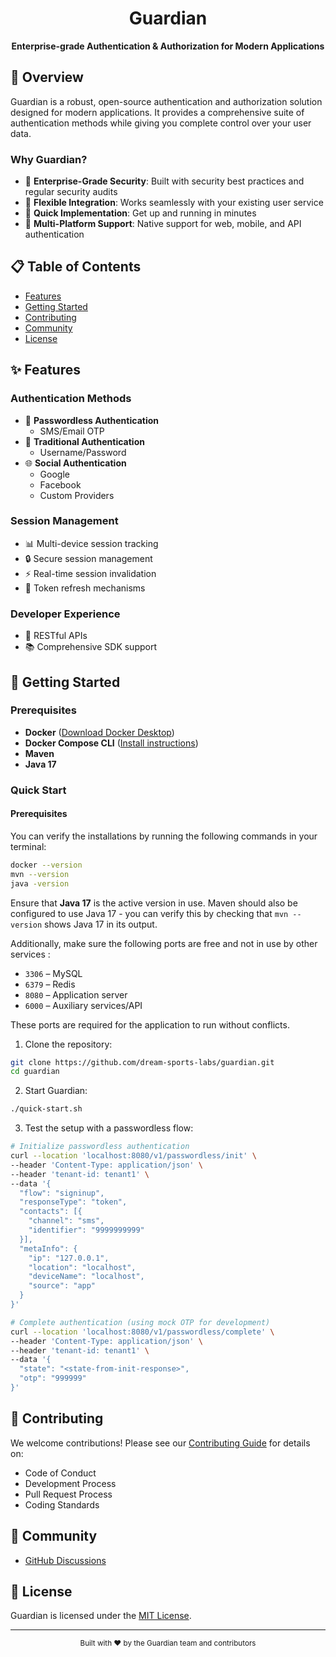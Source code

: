 <div align="center">
  <h1>Guardian</h1>
  <p><strong>Enterprise-grade Authentication & Authorization for Modern Applications</strong></p>
</div>

## 🌟 Overview

Guardian is a robust, open-source authentication and authorization solution designed for modern applications.
It provides a comprehensive suite of authentication methods while giving you complete control over your user data.

### Why Guardian?

- 🔐 **Enterprise-Grade Security**: Built with security best practices and regular security audits
- 🎯 **Flexible Integration**: Works seamlessly with your existing user service
- 🚀 **Quick Implementation**: Get up and running in minutes
- 📱 **Multi-Platform Support**: Native support for web, mobile, and API authentication

## 📋 Table of Contents

- [Features](#-features)
- [Getting Started](#-getting-started)
- [Contributing](#-contributing)
- [Community](#-community)
- [License](#-license)

## ✨ Features

### Authentication Methods
- 📱 **Passwordless Authentication**
  - SMS/Email OTP
- 🔑 **Traditional Authentication**
  - Username/Password
- 🌐 **Social Authentication**
  - Google
  - Facebook
  - Custom Providers

### Session Management

- 📊 Multi-device session tracking
- 🔒 Secure session management
- ⚡ Real-time session invalidation
- 🔄 Token refresh mechanisms

### Developer Experience

- 🎯 RESTful APIs
- 📚 Comprehensive SDK support

## 🚀 Getting Started

### Prerequisites

* **Docker** ([Download Docker Desktop](https://www.docker.com/products/docker-desktop/))
* **Docker Compose CLI** ([Install instructions](https://docs.docker.com/compose/install/))
* **Maven**
* **Java 17**

### Quick Start

#### Prerequisites
You can verify the installations by running the following commands in your terminal:

```bash
docker --version
mvn --version
java -version
```

Ensure that **Java 17** is the active version in use. Maven should also be configured to use Java 17 - you can verify this by checking that `mvn --version` shows Java 17 in its output.

Additionally, make sure the following ports are free and not in use by other services :

* `3306` – MySQL
* `6379` – Redis
* `8080` – Application server
* `6000` – Auxiliary services/API

These ports are required for the application to run without conflicts.

1. Clone the repository:
```bash
git clone https://github.com/dream-sports-labs/guardian.git
cd guardian
```

2. Start Guardian:
```bash
./quick-start.sh
```

3. Test the setup with a passwordless flow:

```bash
# Initialize passwordless authentication
curl --location 'localhost:8080/v1/passwordless/init' \
--header 'Content-Type: application/json' \
--header 'tenant-id: tenant1' \
--data '{
  "flow": "signinup",
  "responseType": "token",
  "contacts": [{
    "channel": "sms",
    "identifier": "9999999999"
  }],
  "metaInfo": {
    "ip": "127.0.0.1",
    "location": "localhost",
    "deviceName": "localhost",
    "source": "app"
  }
}'

# Complete authentication (using mock OTP for development)
curl --location 'localhost:8080/v1/passwordless/complete' \
--header 'Content-Type: application/json' \
--header 'tenant-id: tenant1' \
--data '{
  "state": "<state-from-init-response>",
  "otp": "999999"
}'
```

## 🤝 Contributing

We welcome contributions! Please see our [Contributing Guide](CONTRIBUTING.md) for details on:

- Code of Conduct
- Development Process
- Pull Request Process
- Coding Standards

## 👥 Community

- [GitHub Discussions](https://github.com/dream-sports-labs/guardian/discussions)

## 📄 License

Guardian is licensed under the [MIT License](LICENSE).

---

<div align="center">
  <sub>Built with ❤️ by the Guardian team and contributors</sub>
</div>

